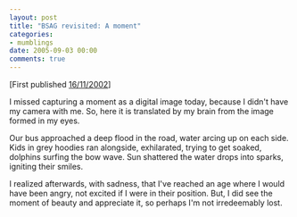 ```yaml
---
layout: post
title: "BSAG revisited: A moment"
categories:
- mumblings
date: 2005-09-03 00:00
comments: true
---
```


<p>[First published <a href="http://www.rousette.org.uk/blog/archives/2002/11/16/a-moment/">16/11/2002</a>]</p>

<p>I missed capturing a moment as a digital image today, because I didn't have my camera with me. So, here it is translated by my brain from the image formed in my eyes.</p>

<p>Our bus approached a deep flood in the road, water arcing up on each side. Kids in grey hoodies ran alongside, exhilarated, trying to get soaked, dolphins surfing the bow wave. Sun shattered the water drops into sparks, igniting their smiles.</p>

<p>I realized afterwards, with sadness, that I've reached an age where I would have been angry, not excited if I were in their position. But, I did see the moment of beauty and appreciate it, so perhaps I'm not irredeemably lost.</p>



